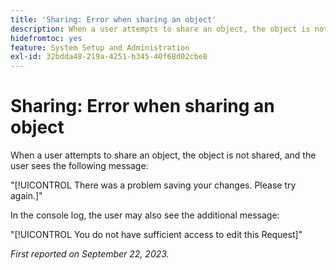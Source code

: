 ```yaml
---
title: 'Sharing: Error when sharing an object'
description: When a user attempts to share an object, the object is not shared, and the user sees an error message.
hidefromtoc: yes
feature: System Setup and Administration
exl-id: 32bdda48-219a-4251-b345-40f68d02cbe8
---
```

# Sharing: Error when sharing an object

When a user attempts to share an object, the object is not shared, and the user sees the following message:

"[!UICONTROL There was a problem saving your changes. Please try again.]" 

In the console log, the user may also see the additional message:

"[!UICONTROL You do not have sufficient access to edit this Request]"

_First reported on September 22, 2023._
